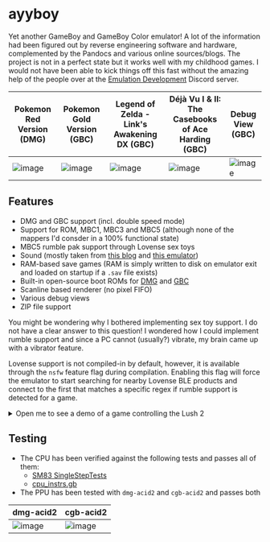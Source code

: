 # ayyboy
Yet another GameBoy and GameBoy Color emulator! A lot of the information had been figured out by reverse engineering software and hardware, complemented by the Pandocs and various online sources/blogs.
The project is not in a perfect state but it works well with my childhood games. I would not have been able to kick things off this fast without the amazing help of the people over at the [Emulation Development](https://discord.com/invite/dkmJAes) Discord server.

| Pokemon Red Version (DMG)                                                                 | Pokemon Gold Version (GBC)                                                                | Legend of Zelda - Link's Awakening DX (GBC)                                               | Déjà Vu I & II: The Casebooks of Ace Harding (GBC)                                        | Debug View (GBC)                                                                          |
| ----------------------------------------------------------------------------------------- | ----------------------------------------------------------------------------------------- | ----------------------------------------------------------------------------------------- | ----------------------------------------------------------------------------------------- | ----------------------------------------------------------------------------------------- |
| ![image](https://github.com/user-attachments/assets/a5213d9e-3bb1-40b6-a951-3e42c957c94a) | ![image](https://github.com/user-attachments/assets/fce23396-8d24-448e-97f8-98adbce90413) | ![image](https://github.com/user-attachments/assets/d569944f-17d1-462b-bcdd-39ac0ab6512e) | ![image](https://github.com/user-attachments/assets/7b0cefa6-1f1d-47ba-b80b-0c47901948fd) | ![image](https://github.com/user-attachments/assets/eded7e68-e5a8-4f30-ba2d-1e85f76fc211) |

## Features
* DMG and GBC support (incl. double speed mode)
* Support for ROM, MBC1, MBC3 and MBC5 (although none of the mappers I'd consder in a 100% functional state)
* MBC5 rumble pak support through Lovense sex toys
* Sound (mostly taken from [this blog](https://nightshade256.github.io/2021/03/27/gb-sound-emulation.html) and [this emulator](https://github.com/NightShade256/Argentum))
* RAM-based save games (RAM is simply written to disk on emulator exit and loaded on startup if a `.sav` file exists)
* Built-in open-source boot ROMs for [DMG](https://github.com/Hacktix/Bootix) and [GBC](https://github.com/LIJI32/SameBoy/tree/master/BootROMs)
* Scanline based renderer (no pixel FIFO)
* Various debug views
* ZIP file support

You might be wondering why I bothered implementing sex toy support. I do not have a clear answer to this question! I wondered how I could implement rumble support and since a PC cannot (usually?) vibrate, my brain came up with a vibrator feature.  

Lovense support is not compiled-in by default, however, it is available through the `nsfw` feature flag during compilation. Enabling this flag will force the emulator to start searching for nearby Lovense BLE products and connect to the first that matches a specific regex if rumble support is detected for a game.  

<details>
<summary>Open me to see a demo of a game controlling the Lush 2</summary>  
 
https://github.com/user-attachments/assets/eb051257-8fdc-421d-9159-86bf55ab8cbe

</details>

## Testing
* The CPU has been verified against the following tests and passes all of them:
  * [SM83 SingleStepTests](https://github.com/SingleStepTests/sm83)
  * [cpu_instrs.gb](https://github.com/retrio/gb-test-roms)
* The PPU has been tested with `dmg-acid2` and `cgb-acid2` and passes both

| dmg-acid2                                                                                 | cgb-acid2                                                                                 |
| ----------------------------------------------------------------------------------------- | ----------------------------------------------------------------------------------------- |
| ![image](https://github.com/user-attachments/assets/67b6e026-df09-4b0a-acf7-9111cfea16c1) | ![image](https://github.com/user-attachments/assets/cc325d90-628a-4207-b8b4-72625d6ff195) |
